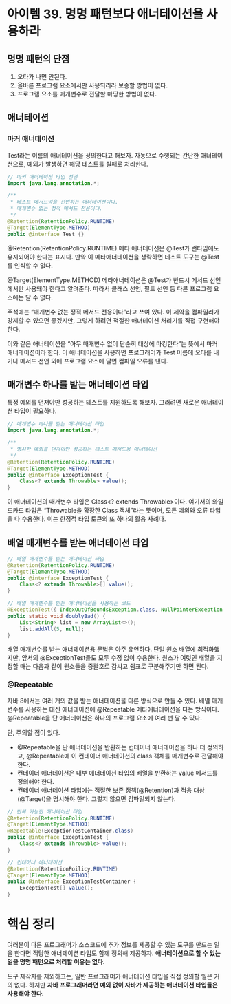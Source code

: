 # 아이템 39. 명명 패턴보다 애너테이션을 사용하라

## 명명 패턴의 단점

1. 오타가 나면 안된다.
2. 올바른 프로그램 요소에서만 사용되리라 보증할 방법이 없다.
3. 프로그램 요소를 매개변수로 전달할 마땅한 방법이 없다.

## 애너테이션

### 마커 애너테이션

Test라는 이름의 애너테이션을 정의한다고 해보자. 자동으로 수행되는 간단한 애너테이션으로, 예외가 발생하면 해당 테스트를 실패로 처리한다.

```java
// 마커 애너테이션 타입 선언
import java.lang.annotation.*;

/**
 * 테스트 메서드임을 선언하는 애너테이션이다.
 * 매개변수 없는 정적 메서드 전용이다.
 */
@Retention(RetentionPolicy.RUNTIME)
@Target(ElementType.METHOD)
public @interface Test {}
```

@Retention(RetentionPolicy.RUNTIME) 메타 애너테이션은 @Test가 런타임에도 유지되어야 한다는 표시다. 만약 이 메타애너테이션을 생략하면 테스트 도구는 @Test를 인식할 수 없다.

@Target(ElementType.METHOD) 메타애너테이션은 @Test가 반드시 메서드 선언에서만 사용돼야 한다고 알려준다. 따라서 클래스 선언, 필드 선언 등 다른 프로그램 요소에는 달 수 없다.

주석에는 “매개변수 없는 정적 메서드 전용이다”라고 쓰여 있다. 이 제약을 컴파일러가 강제할 수 있으면 좋겠지만, 그렇게 하려면 적절한 애너테이션 처리기를 직접 구현해야 한다.

이와 같은 애너테이션을 “아무 매개변수 없이 단순히 대상에 마킹한다”는 뜻에서 마커 애너테이션이라 한다. 이 애너테이션을 사용하면 프로그래머가 Test 이름에 오타를 내거나 메서드 선언 외에 프로그램 요소에 달면 컴파일 오류를 낸다.

## 매개변수 하나를 받는 애너테이션 타입

특정 예외를 던져야만 성공하는 테스트를 지원하도록 해보자. 그러려면 새로운 애너테이션 타입이 필요하다.

```java
// 매개변수 하나를 받는 애너테이션 타입
import java.lang.annotation.*;

/**
 * 명시한 예외를 던져야만 성공하는 테스트 메서드용 애너테이션
 */
@Retention(RetentionPolicy.RUNTIME)
@Target(ElementType.METHOD)
public @interface ExceptionTest {
	Class<? extends Throwable> value();
}
```

이 애너테이션의 매개변수 타입은 Class<? extends Throwable>이다. 여기서의 와일드카드 타입은 “Throwable을 확장한 Class 객체”라는 뜻이며, 모든 예외와 오류 타입을 다 수용한다. 이는 한정적 타입 토큰의 또 하나의 활용 사례다.

## 배열 매개변수를 받는 애너테이션 타입

```java
// 배열 매개변수를 받는 애너테이션 타입
@Retention(RetentionPolicy.RUNTIME)
@Target(ElementType.METHOD)
public @interface ExceptionTest {
	Class<? extends Throwable>[] value();
}

// 배열 매개변수를 받는 애너테이션을 사용하는 코드
@ExceptionTest({ IndexOutOfBoundsException.class, NullPointerException.class })
public static void doublyBad() {
	List<String> list = new ArrayList<>();
	list.addAll(5, null);
}
```

배열 매개변수를 받는 애너테이션용 문법은 아주 유연하다. 단일 원소 배열에 최적화했지만, 앞서의 @ExceptionTest들도 모두 수정 없이 수용한다. 원소가 여럿인 배열을 지정할 때는 다음과 같이 원소들을 중괄호로 감싸고 쉼표로 구분해주기만 하면 된다.

### @Repeatable

자바 8에서는 여러 개의 값을 받는 애너테이션을 다른 방식으로 만들 수 있다. 배열 매개변수를 사용하는 대신 애너테이션에 @Repeatable 메타애너테이션을 다는 방식이다. @Repeatable을 단 애너테이션은 하나의 프로그램 요소에 여러 번 달 수 있다.

단, 주의할 점이 있다.

- @Repeatable을 단 애너테이션을 반환하는 컨테이너 애너테이션을 하나 더 정의하고, @Repeatable에 이 컨테이너 애너테이션의 class 객체를 매개변수로 전달해야 한다.
- 컨테이너 애너테이션은 내부 애너테이션 타입의 배열을 반환하는 value 메서드를 정의해야 한다.
- 컨테이너 애너테이션 타입에는 적절한 보존 정책(@Retention)과 적용 대상(@Target)을 명시해야 한다. 그렇지 않으면 컴파일되지 않는다.

```java
// 반복 가능한 애너테이션 타입
@Retention(RetentionPolicy.RUNTIME)
@Target(ElementType.METHOD)
@Repeatable(ExceptionTestContainer.class)
public @interface ExceptionTest {
	Class<? extends Throwable> value();
}

// 컨테이너 애너테이션
@Retention(RetentionPoilicy.RUNTIME)
@Target(ElementType.METHOD)
public @interface ExceptionTestContainer {
	ExceptionTest[] value();
}
```

# 핵심 정리

여러분이 다른 프로그래머가 소스코드에 추가 정보를 제공할 수 있는 도구를 만드는 일을 한다면 적당한 애너테이션 타입도 함께 정의해 제공하자. **애너테이션으로 할 수 있는 일을 명명 패턴으로 처리할 이유는 없다.**

도구 제작자를 제외하고는, 일반 프로그래머가 애너테이션 타입을 직접 정의할 일은 거의 없다. 하지만 **자바 프로그래머라면 예외 없이 자바가 제공하는 애너테이션 타입들은 사용해야 한다.**